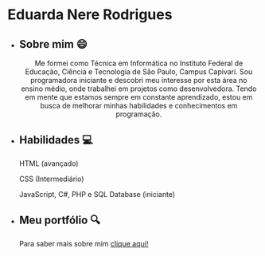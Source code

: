 <!DOCTYPE html>
<html>
<head>
  <meta charset="UTF-8">
</head>
<body>
  <h1>Eduarda Nere Rodrigues</h1>
  <ul>
    <li>
      <h2>Sobre mim 😄</h2>
      <p style="text-align: center;">Me formei como Técnica em Informática no Instituto Federal de Educação, Ciência e Tecnologia de São Paulo, Campus Capivari. Sou programadora iniciante e descobri meu interesse por esta área no ensino médio, onde trabalhei em projetos como desenvolvedora. Tendo em mente que estamos sempre em constante aprendizado, estou em busca de melhorar minhas habilidades e conhecimentos em programação.</p>
    </li>
    <li>
      <h2>Habilidades 💻</h2>
      <p>HTML (avançado)</p>
      <p>CSS (Intermediário)</p>
      <p>JavaScript, C#, PHP e SQL Database (iniciante)</p>
    </li>
    <li>
      <h2>Meu portfólio 🔍</h2>
      <p>Para saber mais sobre mim <a href="https://eduarda-nere.github.io/portfolio/" target="_blank">clique aqui!</a></p>
    </li>
  </ul>
</body>
</html>
